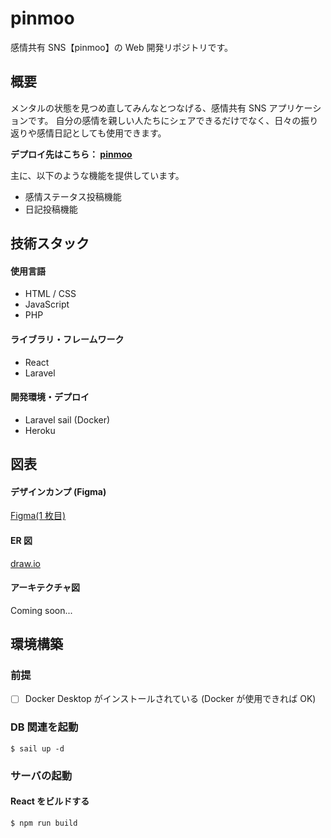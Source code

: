 # pinmoo

感情共有 SNS【pinmoo】の Web 開発リポジトリです。

## 概要

メンタルの状態を見つめ直してみんなとつなげる、感情共有 SNS アプリケーションです。
自分の感情を親しい人たちにシェアできるだけでなく、日々の振り返りや感情日記としても使用できます。

**デプロイ先はこちら： [pinmoo](https://pinmoo-c1f82ba8fd13.herokuapp.com/)**

主に、以下のような機能を提供しています。

-   感情ステータス投稿機能
-   日記投稿機能

## 技術スタック

#### 使用言語

-   HTML / CSS
-   JavaScript
-   PHP

#### ライブラリ・フレームワーク

-   React
-   Laravel

#### 開発環境・デプロイ

-   Laravel sail (Docker)
-   Heroku

## 図表

#### デザインカンプ (Figma)

[Figma(1 枚目)](https://www.figma.com/design/y0EeR6LTAmpekd9KjZfDYh/Personal-Dev-vol.1?node-id=0-1&t=7dKLQp3UudksCL7J-1)

#### ER 図

[draw.io](https://drive.google.com/file/d/1fz6Q8OfgEQCYh6a-b_Tm4UTRYXT3L47G/view?usp=sharing)

#### アーキテクチャ図

Coming soon...

## 環境構築

### 前提

-   [ ] Docker Desktop がインストールされている (Docker が使用できれば OK)

### DB 関連を起動

```
$ sail up -d
```

### サーバの起動

#### React をビルドする

```
$ npm run build
```
